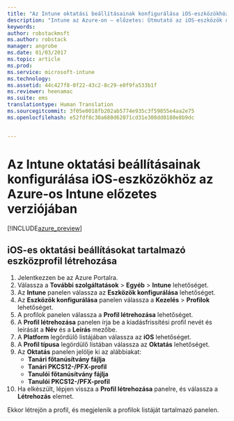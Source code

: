 ```yaml
---
title: "Az Intune oktatási beállításainak konfigurálása iOS-eszközökhöz | Intune az Azure-on – előzetes | Microsoft Docs"
description: "Intune az Azure-on – előzetes: Útmutató az iOS-eszközök oktatási beállításainak kezeléséhez használható beállításokról."
keywords: 
author: robstackmsft
ms.author: robstack
manager: angrobe
ms.date: 01/03/2017
ms.topic: article
ms.prod: 
ms.service: microsoft-intune
ms.technology: 
ms.assetid: 44c427f8-0f22-43c2-8c29-e0f9fa533b1f
ms.reviewer: heenamac
ms.suite: ems
translationtype: Human Translation
ms.sourcegitcommit: 3f05e0018fb202ab5774e935c3f59855e4aa2e75
ms.openlocfilehash: e52fdf8c30a680d62071cd31e308dd0180e8b9dc


---
```


# <a name="how-to-configure-intune-education-settings-for-ios-devices-in-intune-azure-preview"></a>Az Intune oktatási beállításainak konfigurálása iOS-eszközökhöz az Azure-os Intune előzetes verziójában

[!INCLUDE[azure_preview](../includes/azure_preview.md)]


## <a name="create-a-device-profile-containing-ios-education-settings"></a>iOS-es oktatási beállításokat tartalmazó eszközprofil létrehozása

1. Jelentkezzen be az Azure Portalra.
2. Válassza a **További szolgáltatások** > **Egyéb** > **Intune** lehetőséget.
3. Az **Intune** panelen válassza az **Eszközök konfigurálása** lehetőséget.
2. Az **Eszközök konfigurálása** panelen válassza a **Kezelés** > **Profilok** lehetőséget.
3. A profilok panelen válassza a **Profil létrehozása** lehetőséget.
4. A **Profil létrehozása** panelen írja be a kiadásfrissítési profil nevét és leírását a **Név** és a **Leírás** mezőbe.
5. A **Platform** legördülő listájában válassza az **iOS** lehetőséget.
6. A **Profil típusa** legördülő listában válassza az **Oktatás** lehetőséget.
7. Az **Oktatás** panelen jelölje ki az alábbiakat:
    - **Tanári főtanúsítvány fájlja**
    - **Tanári PKCS12-/PFX-profil**
    - **Tanulói főtanúsítvány fájlja**
    - **Tanulói PKCS12-/PFX-profil**
8. Ha elkészült, lépjen vissza a **Profil létrehozása** panelre, és válassza a **Létrehozás** elemet.

Ekkor létrejön a profil, és megjelenik a profilok listáját tartalmazó panelen.



<!--HONumber=Feb17_HO1-->


